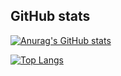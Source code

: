 ## GitHub stats

[![Anurag's GitHub stats](https://github-readme-stats.vercel.app/api?username=yoopuipui&show_icons=true&theme=dark)](https://github.com/anuraghazra/github-readme-stats)

[![Top Langs](https://github-readme-stats.vercel.app/api/top-langs/?username=yoopuipui)](https://github.com/anuraghazra/github-readme-stats)
